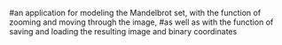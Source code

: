 #an application for modeling the Mandelbrot set, with the function of zooming and moving through the image, 
#as well as with the function of saving and loading the resulting image and binary coordinates
